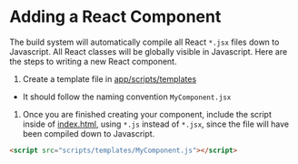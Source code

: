 # Adding a React Component

The build system will automatically compile all React `*.jsx` files down to
Javascript. All React classes will be globally visible in Javascript. Here are
the steps to writing a new React component.

1. Create a template file in [app/scripts/templates](../app/scripts/templates)
  - It should follow the naming convention `MyComponent.jsx`

1. Once you are finished creating your component, include the script inside of
  [index.html](../index.html), using `*.js` instead of `*.jsx`, since the file
  will have been compiled down to Javascript.

  ```html
  <script src="scripts/templates/MyComponent.js"></script>
  ```

